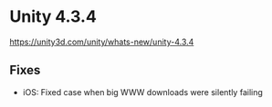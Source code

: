 # Unity 4.3.4

https://unity3d.com/unity/whats-new/unity-4.3.4

## Fixes



*   iOS: Fixed case when big WWW downloads were silently failing
